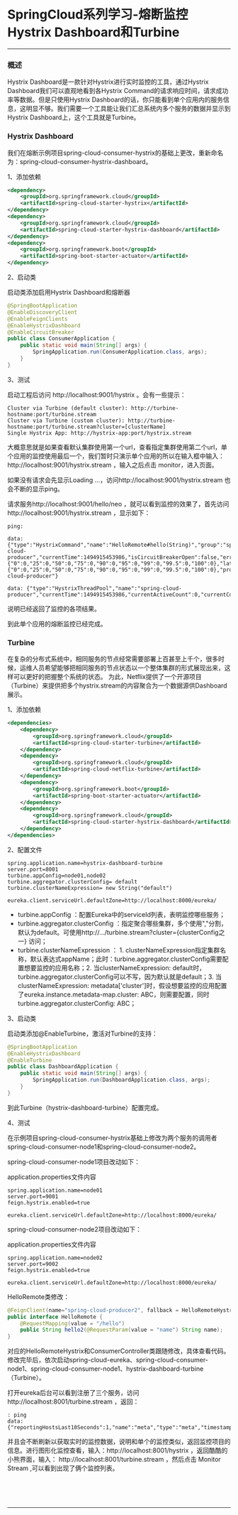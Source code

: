 # SpringCloud系列学习-熔断监控Hystrix Dashboard和Turbine

---

### 概述

Hystrix Dashboard是一款针对Hystrix进行实时监控的工具，通过Hystrix Dashboard我们可以直观地看到各Hystrix Command的请求响应时间，请求成功率等数据。但是只使用Hystrix Dashboard的话，你只能看到单个应用内的服务信息，这明显不够。我们需要一个工具能让我们汇总系统内多个服务的数据并显示到Hystrix Dashboard上，这个工具就是Turbine。

### Hystrix Dashboard

我们在熔断示例项目spring-cloud-consumer-hystrix的基础上更改，重新命名为：spring-cloud-consumer-hystrix-dashboard。

1、添加依赖

~~~xml
<dependency>
	<groupId>org.springframework.cloud</groupId>
	<artifactId>spring-cloud-starter-hystrix</artifactId>
</dependency>
<dependency>
	<groupId>org.springframework.cloud</groupId>
	<artifactId>spring-cloud-starter-hystrix-dashboard</artifactId>
</dependency>
<dependency>
	<groupId>org.springframework.boot</groupId>
	<artifactId>spring-boot-starter-actuator</artifactId>
</dependency>
~~~

2、启动类

启动类添加启用Hystrix Dashboard和熔断器

~~~java
@SpringBootApplication
@EnableDiscoveryClient
@EnableFeignClients
@EnableHystrixDashboard
@EnableCircuitBreaker
public class ConsumerApplication {
	public static void main(String[] args) {
		SpringApplication.run(ConsumerApplication.class, args);
	}
}
~~~

3、测试

启动工程后访问 http://localhost:9001/hystrix 。会有一些提示：

~~~plaintext
Cluster via Turbine (default cluster): http://turbine-hostname:port/turbine.stream
Cluster via Turbine (custom cluster): http://turbine-hostname:port/turbine.stream?cluster=[clusterName]
Single Hystrix App: http://hystrix-app:port/hystrix.stream
~~~

大概意思就是如果查看默认集群使用第一个url，查看指定集群使用第二个url，单个应用的监控使用最后一个，我们暂时只演示单个应用的所以在输入框中输入：http://localhost:9001/hystrix.stream ，输入之后点击 monitor，进入页面。

如果没有请求会先显示Loading ...，访问http://localhost:9001/hystrix.stream 也会不断的显示ping。

请求服务http://localhost:9001/hello/neo ，就可以看到监控的效果了，首先访问http://localhost:9001/hystrix.stream ，显示如下：

~~~plaintext
ping: 

data: {"type":"HystrixCommand","name":"HelloRemote#hello(String)","group":"spring-cloud-producer","currentTime":1494915453986,"isCircuitBreakerOpen":false,"errorPercentage":100,"errorCount":1,"requestCount":1,"rollingCountBadRequests":0,"rollingCountCollapsedRequests":0,"rollingCountEmit":0,"rollingCountExceptionsThrown":0,"rollingCountFailure":0,"rollingCountFallbackEmit":0,"rollingCountFallbackFailure":0,"rollingCountFallbackMissing":0,"rollingCountFallbackRejection":0,"rollingCountFallbackSuccess":1,"rollingCountResponsesFromCache":0,"rollingCountSemaphoreRejected":0,"rollingCountShortCircuited":0,"rollingCountSuccess":0,"rollingCountThreadPoolRejected":0,"rollingCountTimeout":1,"currentConcurrentExecutionCount":0,"rollingMaxConcurrentExecutionCount":0,"latencyExecute_mean":0,"latencyExecute":{"0":0,"25":0,"50":0,"75":0,"90":0,"95":0,"99":0,"99.5":0,"100":0},"latencyTotal_mean":0,"latencyTotal":{"0":0,"25":0,"50":0,"75":0,"90":0,"95":0,"99":0,"99.5":0,"100":0},"propertyValue_circuitBreakerRequestVolumeThreshold":20,"propertyValue_circuitBreakerSleepWindowInMilliseconds":5000,"propertyValue_circuitBreakerErrorThresholdPercentage":50,"propertyValue_circuitBreakerForceOpen":false,"propertyValue_circuitBreakerForceClosed":false,"propertyValue_circuitBreakerEnabled":true,"propertyValue_executionIsolationStrategy":"THREAD","propertyValue_executionIsolationThreadTimeoutInMilliseconds":1000,"propertyValue_executionTimeoutInMilliseconds":1000,"propertyValue_executionIsolationThreadInterruptOnTimeout":true,"propertyValue_executionIsolationThreadPoolKeyOverride":null,"propertyValue_executionIsolationSemaphoreMaxConcurrentRequests":10,"propertyValue_fallbackIsolationSemaphoreMaxConcurrentRequests":10,"propertyValue_metricsRollingStatisticalWindowInMilliseconds":10000,"propertyValue_requestCacheEnabled":true,"propertyValue_requestLogEnabled":true,"reportingHosts":1,"threadPool":"spring-cloud-producer"}

data: {"type":"HystrixThreadPool","name":"spring-cloud-producer","currentTime":1494915453986,"currentActiveCount":0,"currentCompletedTaskCount":1,"currentCorePoolSize":10,"currentLargestPoolSize":1,"currentMaximumPoolSize":10,"currentPoolSize":1,"currentQueueSize":0,"currentTaskCount":1,"rollingCountThreadsExecuted":0,"rollingMaxActiveThreads":0,"rollingCountCommandRejections":0,"propertyValue_queueSizeRejectionThreshold":5,"propertyValue_metricsRollingStatisticalWindowInMilliseconds":10000,"reportingHosts":1}
~~~

说明已经返回了监控的各项结果。

到此单个应用的熔断监控已经完成。

### Turbine

在复杂的分布式系统中，相同服务的节点经常需要部署上百甚至上千个，很多时候，运维人员希望能够把相同服务的节点状态以一个整体集群的形式展现出来，这样可以更好的把握整个系统的状态。 为此，Netflix提供了一个开源项目（Turbine）来提供把多个hystrix.stream的内容聚合为一个数据源供Dashboard展示。

1、添加依赖

~~~xml
<dependencies>
	<dependency>
		<groupId>org.springframework.cloud</groupId>
		<artifactId>spring-cloud-starter-turbine</artifactId>
	</dependency>
	<dependency>
		<groupId>org.springframework.cloud</groupId>
		<artifactId>spring-cloud-netflix-turbine</artifactId>
	</dependency>
	<dependency>
		<groupId>org.springframework.boot</groupId>
		<artifactId>spring-boot-starter-actuator</artifactId>
	</dependency>
	<dependency>
		<groupId>org.springframework.cloud</groupId>
		<artifactId>spring-cloud-starter-hystrix-dashboard</artifactId>
	</dependency>
</dependencies>
~~~

2、配置文件

~~~plaintext
spring.application.name=hystrix-dashboard-turbine
server.port=8001
turbine.appConfig=node01,node02
turbine.aggregator.clusterConfig= default
turbine.clusterNameExpression= new String("default")

eureka.client.serviceUrl.defaultZone=http://localhost:8000/eureka/
~~~

* turbine.appConfig ：配置Eureka中的serviceId列表，表明监控哪些服务；
* turbine.aggregator.clusterConfig ：指定聚合哪些集群，多个使用","分割，默认为default。可使用http://.../turbine.stream?cluster={clusterConfig之一} 访问；
* turbine.clusterNameExpression ： 1. clusterNameExpression指定集群名称，默认表达式appName；此时：turbine.aggregator.clusterConfig需要配置想要监控的应用名称；2. 当clusterNameExpression: default时，turbine.aggregator.clusterConfig可以不写，因为默认就是default；3. 当clusterNameExpression: metadata['cluster']时，假设想要监控的应用配置了eureka.instance.metadata-map.cluster: ABC，则需要配置，同时turbine.aggregator.clusterConfig: ABC；

3、启动类

启动类添加@EnableTurbine，激活对Turbine的支持：

~~~java
@SpringBootApplication
@EnableHystrixDashboard
@EnableTurbine
public class DashboardApplication {
	public static void main(String[] args) {
		SpringApplication.run(DashboardApplication.class, args);
	}
}
~~~

到此Turbine（hystrix-dashboard-turbine）配置完成。

4、测试

在示例项目spring-cloud-consumer-hystrix基础上修改为两个服务的调用者spring-cloud-consumer-node1和spring-cloud-consumer-node2。

spring-cloud-consumer-node1项目改动如下：

application.properties文件内容

~~~plaintext
spring.application.name=node01
server.port=9001
feign.hystrix.enabled=true

eureka.client.serviceUrl.defaultZone=http://localhost:8000/eureka/
~~~

spring-cloud-consumer-node2项目改动如下：

application.properties文件内容

~~~plaintext
spring.application.name=node02
server.port=9002
feign.hystrix.enabled=true

eureka.client.serviceUrl.defaultZone=http://localhost:8000/eureka/
~~~

HelloRemote类修改：

~~~java
@FeignClient(name="spring-cloud-producer2", fallback = HelloRemoteHystrix.class)
public interface HelloRemote {
	@RequestMapping(value = "/hello")
	public String hello2(@RequestParam(value = "name") String name);
}
~~~

对应的HelloRemoteHystrix和ConsumerController类跟随修改，具体查看代码。修改完毕后，依次启动spring-cloud-eureka、spring-cloud-consumer-node1、spring-cloud-consumer-node1、hystrix-dashboard-turbine（Turbine）。

打开eureka后台可以看到注册了三个服务，访问 http://localhost:8001/turbine.stream ，返回：

~~~plaintext
: ping
data: {"reportingHostsLast10Seconds":1,"name":"meta","type":"meta","timestamp":1494921985839}
~~~

并且会不断刷新以获取实时的监控数据，说明和单个的监控类似，返回监控项目的信息。进行图形化监控查看，输入：http://localhost:8001/hystrix ，返回酷酷的小熊界面，输入： http://localhost:8001/turbine.stream ，然后点击 Monitor Stream ,可以看到出现了俩个监控列表。



<br/><br/><br/>

---

